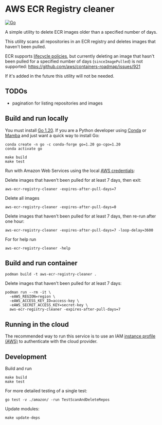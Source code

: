 # AWS ECR Registry cleaner

[![Go](https://github.com/manics/aws-ecr-registry-cleaner/actions/workflows/build.yml/badge.svg)](https://github.com/manics/aws-ecr-registry-cleaner/actions/workflows/build.yml)

A simple utility to delete ECR images older than a specified number of days.

This utility scans all repositories in an ECR registry and deletes images that haven't been pulled.

ECR supports [lifecycle policies](https://docs.aws.amazon.com/AmazonECR/latest/userguide/LifecyclePolicies.html), but currently deleting an image that hasn't been pulled for a specified number of days (`sinceImagePulled`) is not supported:
https://github.com/aws/containers-roadmap/issues/921

If it's added in the future this utility will not be needed.

## TODOs

- pagination for listing repositories and images

## Build and run locally

You must install [Go 1.20](https://tip.golang.org/doc/go1.20).
If you are a Python developer using [Conda](https://docs.conda.io/en/latest/) or [Mamba](https://mamba.readthedocs.io/) and just want a quick way to install Go:

```
conda create -n go -c conda-forge go=1.20 go-cgo=1.20
conda activate go
```

```
make build
make test
```

Run with Amazon Web Services using the local [AWS credentials](https://docs.aws.amazon.com/cli/latest/userguide/cli-configure-files.html):

Delete images that haven't been pulled for at least 7 days, then exit:

```
aws-ecr-registry-cleaner -expires-after-pull-days=7
```

Delete all images

```
aws-ecr-registry-cleaner -expires-after-pull-days=0
```

Delete images that haven't been pulled for at least 7 days, then re-run after one hour:

```
aws-ecr-registry-cleaner -expires-after-pull-days=7 -loop-delay=3600
```

For for help run

```
aws-ecr-registry-cleaner -help
```

## Build and run container

```
podman build -t aws-ecr-registry-cleaner .
```

Delete images that haven't been pulled for at least 7 days:

```
podman run --rm -it \
  -eAWS_REGION=region \
  -eAWS_ACCESS_KEY_ID=access-key \
  -eAWS_SECRET_ACCESS_KEY=secret-key \
  aws-ecr-registry-cleaner -expires-after-pull-days=7
```

## Running in the cloud

The recommended way to run this service is to use an IAM
[instance profile (AWS)](https://docs.aws.amazon.com/AWSEC2/latest/UserGuide/iam-roles-for-amazon-ec2.html)
to authenticate with the cloud provider.

## Development

Build and run

```
make build
make test
```

For more detailed testing of a single test:

```
go test -v ./amazon/ -run TestScanAndDeleteRepos
```

Update modules:

```
make update-deps
```
